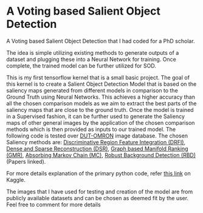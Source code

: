 # A Voting based Salient Object Detection
A Voting based Salient Object Detection that I had coded for a PhD scholar.

The idea is simple utilizing existing methods to generate outputs of a dataset and plugging these into a Neural Network for training. Once complete, the trained model can be further utilized for SOD.

This is my first tensorflow kernel that is a small basic project. The goal of this kernel is to create a Salient Object Detection Model that is based on the saliency maps generated from different models in comparison to the Ground Truth using Neural Networks. This achieves a higher accuracy than all the chosen comparison models as we aim to extract the best parts of the saliency maps that are close to the ground truth. Once the model is trained in a Supervised fashion, it can be further used to generate the Saliency maps of other general images by the application of the chosen comparison methods which is then provided as inputs to our trained model. The following code is tested over [DUT-OMRON](http://saliencydetection.net/dut-omron/) image database. The chosen Saliency methods are: [Discriminative Region Feature Integration (DRFI)](https://people.cs.umass.edu/~hzjiang/drfi/), [Dense and Sparse Reconstruction (DSR)](ieeexplore.ieee.org/document/6751481), [Graph based Manifold Ranking (GMR)](https://ieeexplore.ieee.org/document/6619251), [Absorbing Markov Chain (MC)](https://ieeexplore.ieee.org/document/6751317), [Robust Background Detection (RBD)](https://ieeexplore.ieee.org/document/6909756/) (Papers linked).

For more details explanation of the primary python code, refer [this link](https://www.kaggle.com/madhavan93/voting-based-salient-object-detection?scriptVersionId=8175537) on Kaggle.

The images that I have used for testing and creation of the model are from publicly available datasets and can be chosen as deemed fit by the user. Feel free to comment for more details
